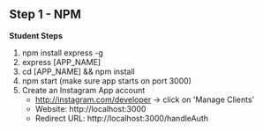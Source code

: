 ## Step 1 - NPM

__Student Steps__

1. npm install express -g
2. express [APP_NAME]
3. cd [APP_NAME] && npm install
4. npm start (make sure app starts on port 3000)
5. Create an Instagram App account
    - http://instagram.com/developer -> click on 'Manage Clients'
    - Website: http://localhost:3000
    - Redirect URL: http://localhost:3000/handleAuth
